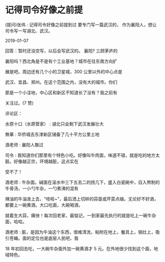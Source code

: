 # 记得司令好像之前提

(提问)张伟 : 记得司令好像之前提到过 要专门写一篇武汉的， 作为襄阳人，想让司令写一写湖北、武汉。

2019-01-07

回答：暂时还没空写，以后会写武汉的。 襄阳? 三顾茅庐的

襄阳吗？西北角是不是有个工业基地？城市在往东南方向扩

展是吧。周边还有几个小的卫星城，300 公里以外的中心点是

武汉、宜昌、郑州。在这个范围之内，没有大的城市。你们

那是一个小洼地，中心区和新区不知道长了没有？我之前有

关注过。(7 赞)

评论区：

水原十口（水原管家） : 湖北只会剩下武汉发展壮大

無華 : 华侨城去东津新区储备了几十平方公里土地

酒老师 : 襄阳人飘过

司令 : 我知道你们那里有个特色小吃。好像叫牛肉面，味道不错，就是吃的地方太脏。好像越正宗，环境越脏，这点实在

受不了！

酒老师 : 牛杂面。碱面在滚水中三下五去二的捞几下，盛入白瓷碗中，舀入熬制的牛骨汤，一小勺牛杂，一勺煮沸的混有

辣油的牛油泼上去，“吱啦~”，最后洒上切碎的蒜苗或芹菜点缀。无论好不好酒，都要上一碗黄酒。大口吃面，大碗喝酒，

就着生大蒜，痛快！每次回老家，最惦记，一到家最先执行的就是吃上一碗牛杂面，哈哈。

酒老师 : 脏，是因为牛油这个东西，很难清洗，粘附在地上，餐具上，锅灶上，吸引苍蝇。面的定位也是底层人民吧，我

18 年初回去吃，一大碗牛杂面外加一碗黄酒才 5 元。在外地很少找到这个面，地域特色。